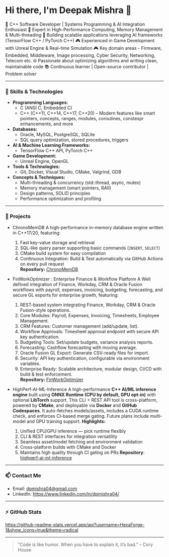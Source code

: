 # Hi there, I'm Deepak Mishra 👋

🚀 C++ Software Developer | Systems Programming & AI Integration Enthusiast
🔧 Expert in High-Performance Computing, Memory Management & Multi-threading
🤖 Building scalable applications leveraging AI frameworks (TensorFlow C++ / PyTorch C++)
🎮 Experienced in Game Development with Unreal Engine & Real-time Simulation
🎮 Key domain areas - Firmware, Embedded, Middleware, Image processing, Cyber Security, Networking, Telecom etc.
🌐 Passionate about optimizing algorithms and writing clean, maintainable code
📚 Continuous learner | Open-source contributor | Problem solver

---

### 🔧 Skills & Technologies
- **Programming Languages:**  
  - C (ANSI C, Embedded C)  
  - C++ (C++11, C++14, C++17, C++20) – Modern features like smart pointers, concepts, ranges, modules, coroutines, constexpr enhancements, and more  
- **Databases:**  
  - Oracle, MySQL, PostgreSQL, SQLite  
  - SQL query optimization, stored procedures, triggers  
- **AI & Machine Learning Frameworks:**  
  - TensorFlow C++ API, PyTorch C++  
- **Game Development:**  
  - Unreal Engine, OpenGL  
- **Tools & Technologies:**  
  - Git, Docker, Visual Studio, CMake, Valgrind, GDB  
- **Concepts & Techniques:**  
  - Multi-threading & concurrency (std::thread, async, mutex)  
  - Memory management (smart pointers, RAII)  
  - Design patterns, SOLID principles  
  - Performance optimization and profiling  

---

### 📂 Projects
-  ChronoMemDB
    A high-performance in-memory database engine written in C++17/20, featuring:
    1. Fast key-value storage and retrieval  
    2. SQL-like query parser supporting basic commands (`INSERT`, `SELECT`)  
    3. CMake build system for easy compilation  
    4. Continuous Integration: Build & Test automatically via GitHub Actions on every pull request  
    **Repository:** [ChronoMemDB](https://github.com/HexaForge-1/ChronoMemDB)

-  FinWorkOptimizer : Enterprise Finance & Workflow Platform
    A  Well defined integration of Finance, Workday, CRM & Oracle Fusion workflows with payroll, expenses, invoicing, budgeting, forecasting, and secure GL exports           for enterprise growth, featuring:
    1. REST-based system integrating Finance, Workday, CRM & Oracle Fusion-style operations.  
    2. Core Modules: Payroll, Expenses, Invoicing, Timesheets, Employee Management. 
    3. CRM Features: Customer management (add/update, list).
    4. Workflow Approvals: Timesheet approval endpoint with secure API key authentication.
    5. Budgeting Tools: Set/update budgets, variance analysis reports.
    6. Forecasting: Cashflow forecasting with moving average.
    7. Oracle Fusion GL Export: Generate CSV-ready files for import.
    8. Security: API key authentication, configurable via environment variables.
    9. Enterprise Ready: Scalable architecture, modular design, CI/CD with build & test enforcement.  
    **Repository:** [FinWorkOptimizer](https://github.com/HexaForge-1/FinWorkOptimizer)

-  HighPerf-AI-ML-Inference
    A high-performance **C++ AI/ML inference engine** built using **ONNX Runtime (CPU by default, GPU opt-in)** with optional **LibTorch** support. This CLI + REST      API tool is cross-platform, powered by **CMake**, and deployable via **Docker** and **GitHub Codespaces**. It auto-fetches models/assets, includes a CUDA
    runtime check, and enforces CI-based merge gating. Future plans include multi-model and GPU training support.
  **Highlights:**
    1. Unified CPU/GPU inference — pick runtime flexibly
    2. CLI & REST interfaces for integration versatility
    3. Seamless asset/model fetching and environment validation
    4. Cross-platform builds with CMake and Docker
    5. Maintains high quality through CI gating on PRs
  **Repository**: [highperf-ai-ml-inference](https://github.com/HexaForge-1/highperf-ai-ml-inference)

---

### 📫 Contact Me
- Email: dpmishra04@gmail.com  
- LinkedIn: https://www.linkedin.com/in/dpmishra04/  

---

### ⚡ GitHub Stats  
https://github-readme-stats.vercel.app/api?username=HexaForge-1&show_icons=true&theme=radical

---

> "Code is like humor. When you have to explain it, it’s bad." – Cory House
